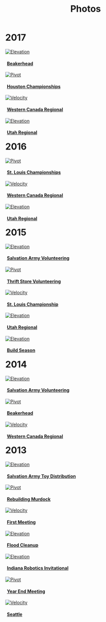 ﻿---
layout: media
title: Photos
files: |
 <link href="/resources/css/lightgallery.css" rel="stylesheet">
 <link href="/resources/css/thumb.css" rel="stylesheet">
 <link href="/resources/css/snav.css" rel="stylesheet">
 <script src="/resources/js/lightgallery.min.js"></script>
 <script src="/resources/js/lg-autoplay.min.js"></script>
 <script src="/resources/js/lg-fullscreen.min.js"></script>
 <script src="/resources/js/lg-pager.min.js"></script>
 <script src="/resources/js/lg-thumbnail.min.js"></script>
 <script src="/resources/js/lg-zoom.min.js"></script>
 <script src="/resources/js/lg-photos.js"></script>
---
<div class="container" style="max-width: 1140px">
	<div class="row">
		<h1 style="margin-top: 10px">2017</h1>
	</div>
	<div class="row">
		<div class="col-md-3">
			<a href="#" id="beakerhead2017">
				<div class="thumbnail">
					<img class="img-fluid" alt="Elevation" src="/albums/Beakerhead2017/Photos/thumb.jpg">
					<h4 style="padding-left: 5px">Beakerhead</h4>
				</div>
			</a>
		</div>
		<div class="col-md-3">
			<a href="#" id="houston2017">
				<div class="thumbnail">
					<img class="img-fluid" alt="Pivot" src="/albums/Houston2017/Photos/thumb.jpg">
					<h4 style="padding-left: 5px">Houston Championships</h4>
				</div>
			</a>
		</div>
		<div class="col-md-3">
			<a href="#" id="westerncanada2017">
				<div class="thumbnail">
					<img class="img-fluid" alt="Velocity" src="/albums/WesternCanada2017/Photos/thumb.jpg">
					<h4 style="padding-left: 5px">Western Canada Regional</h4>
				</div>
			</a>
		</div>
		<div class="col-md-3">
			<a href="#" id="utah2017">
				<div class="thumbnail">
					<img class="img-fluid" alt="Elevation" src="/albums/Utah2017/Photos/thumb.jpg">
					<h4 style="padding-left: 5px">Utah Regional</h4>
				</div>
			</a>
		</div>
	</div>
	<div class="row">
		<h1 style="margin-top: 10px">2016</h1>
	</div>
	<div class="row">
		<div class="col-md-3">
			<a href="#" id="championships2016">
				<div class="thumbnail">
					<img class="img-fluid" alt="Pivot" src="/albums/StLouis2016/Photos/thumb.jpg">
					<h4 style="padding-left: 5px">St. Louis Championships</h4>
				</div>
			</a>
		</div>
		<div class="col-md-3">
			<a href="#" id="westerncanada2016">
				<div class="thumbnail">
					<img class="img-fluid" alt="Velocity" src="/albums/WesternCanada2016/Photos/thumb.jpg">
					<h4 style="padding-left: 5px">Western Canada Regional</h4>
				</div>
			</a>
		</div>
		<div class="col-md-3">
			<a href="#" id="utah2016">
				<div class="thumbnail">
					<img class="img-fluid" alt="Elevation" src="/albums/Utah2016/Photos/thumb.jpg">
					<h4 style="padding-left: 5px">Utah Regional</h4>
				</div>
			</a>
		</div>
		<div class="col-md-3">
		</div>
	</div>
	<div class="row">
		<h1 style="margin-top: 10px">2015</h1>
	</div>
	<div class="row">
		<div class="col-md-3">
			<a href="#" id="sa2015">
				<div class="thumbnail">
					<img class="img-fluid" alt="Elevation" src="/albums/2015SalvationArmy/Photos/thumb.jpg">
					<h4 style="padding-left: 5px">Salvation Army Volunteering</h4>
				</div>
			</a>
		</div>
		<div class="col-md-3">
			<a href="#" id="ts2015">
				<div class="thumbnail">
					<img class="img-fluid" alt="Pivot" src="/albums/ThriftStoreVol/Photos/thumb.jpg">
					<h4 style="padding-left: 5px">Thrift Store Volunteering</h4>
				</div>
			</a>
		</div>
		<div class="col-md-3">
			<a href="#" id="championship2015">
				<div class="thumbnail">
					<img class="img-fluid" alt="Velocity" src="/albums/Championship2015/Photos/thumb.jpg">
					<h4 style="padding-left: 5px">St. Louis Championship</h4>
				</div>
			</a>
		</div>
		<div class="col-md-3">
			<a href="#" id="utah2015">
				<div class="thumbnail">
					<img class="img-fluid" alt="Elevation" src="/albums/Utah15/Photos/thumb.jpg">
					<h4 style="padding-left: 5px">Utah Regional</h4>
				</div>
			</a>
		</div>
	</div>
	<div class="row">
		<div class="col-md-3">
			<a href="#" id="buildseason2015">
				<div class="thumbnail">
					<img class="img-fluid" alt="Elevation" src="/albums/2015BagAndTag/Photos/thumb.jpg">
					<h4 style="padding-left: 5px">Build Season</h4>
				</div>
			</a>
		</div>
		<div class="col-md-3">
		</div>
		<div class="col-md-3">
		</div>
		<div class="col-md-3">
		</div>
	</div>
	<div class="row">
		<h1 style="margin-top: 10px">2014</h1>
	</div>
	<div class="row">
		<div class="col-md-3">
			<a href="#" id="sa2014">
				<div class="thumbnail">
					<img class="img-fluid" alt="Elevation" src="/albums/SalvationArmy2014/Photos/thumb.jpg">
					<h4 style="padding-left: 5px">Salvation Army Volunteering</h4>
				</div>
			</a>
		</div>
		<div class="col-md-3">
			<a href="#" id="beakerhead2014">
				<div class="thumbnail">
					<img class="img-fluid" alt="Pivot" src="/albums/Beakerhead2014/Photos/thumb.jpg">
					<h4 style="padding-left: 5px">Beakerhead</h4>
				</div>
			</a>
		</div>
		<div class="col-md-3">
			<a href="#" id="westerncanada2014">
				<div class="thumbnail">
					<img class="img-fluid" alt="Velocity" src="/albums/CalgaryRegional2014/Photos/thumb.jpg">
					<h4 style="padding-left: 5px">Western Canada Regional</h4>
				</div>
			</a>
		</div>
		<div class="col-md-3">
		</div>
	</div>
	<div class="row">
		<h1 style="margin-top: 10px">2013</h1>
	</div>
	<div class="row">
		<div class="col-md-3">
			<a href="#" id="sa2013">
				<div class="thumbnail">
					<img class="img-fluid" alt="Elevation" src="/albums/ToyDistro/Photos/thumb.jpg">
					<h4 style="padding-left: 5px">Salvation Army Toy Distribution</h4>
				</div>
			</a>
		</div>
		<div class="col-md-3">
			<a href="#" id="robotrebuild">
				<div class="thumbnail">
					<img class="img-fluid" alt="Pivot" src="/albums/RobotRebuild/Photos/thumb.jpg">
					<h4 style="padding-left: 5px">Rebuilding Murdock</h4>
				</div>
			</a>
		</div>
		<div class="col-md-3">
			<a href="#" id="firstmeeting2013">
				<div class="thumbnail">
					<img class="img-fluid" alt="Velocity" src="/albums/FirstMeeting2013/Photos/thumb.jpg">
					<h4 style="padding-left: 5px">First Meeting</h4>
				</div>
			</a>
		</div>
		<div class="col-md-3">
			<a href="#" id="floodcleanup">
				<div class="thumbnail">
					<img class="img-fluid" alt="Elevation" src="/albums/FloodCleanup/Photos/thumb.jpg">
					<h4 style="padding-left: 5px">Flood Cleanup</h4>
				</div>
			</a>
		</div>
	</div>
	<div class="row" style="margin-bottom: 15px">
		<div class="col-md-3">
			<a href="#" id="iri2013">
				<div class="thumbnail">
					<img class="img-fluid" alt="Elevation" src="/albums/IRI/Photos/thumb.jpg">
					<h4 style="padding-left: 5px">Indiana Robotics Invitational</h4>
				</div>
			</a>
		</div>
		<div class="col-md-3">
			<a href="#" id="yearend2013">
				<div class="thumbnail">
					<img class="img-fluid" alt="Pivot" src="/albums/YearEndMeeting2013/Photos/thumb.jpg">
					<h4 style="padding-left: 5px">Year End Meeting</h4>
				</div>
			</a>
		</div>
		<div class="col-md-3">
			<a href="#" id="seattle2013">
				<div class="thumbnail">
					<img class="img-fluid" alt="Velocity" src="/albums/Seattle2013/Photos/thumb.jpg">
					<h4 style="padding-left: 5px">Seattle</h4>
				</div>
			</a>
		</div>
		<div class="col-md-3">
		</div>
	</div>